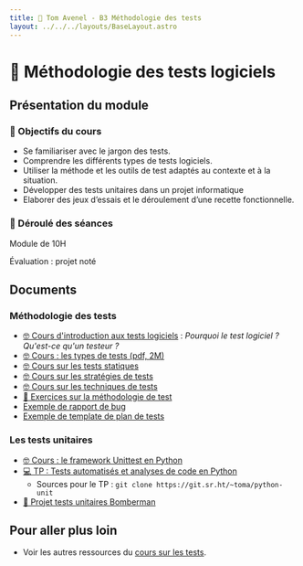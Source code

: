 ```yaml
---
title: 🧪 Tom Avenel - B3 Méthodologie des tests
layout: ../../../layouts/BaseLayout.astro
---
```


# 🧪 Méthodologie des tests logiciels

## Présentation du module

### 🎯 Objectifs du cours

- Se familiariser avec le jargon des tests. 
- Comprendre les différents types de tests logiciels. 
- Utiliser la méthode et les outils de test adaptés au contexte et à la situation.
- Développer des tests unitaires dans un projet informatique
- Elaborer des jeux d’essais et le déroulement d’une recette fonctionnelle. 

### 📅 Déroulé des séances

Module de 10H

Évaluation : projet noté

## Documents

### Méthodologie des tests

- [🤓 Cours d'introduction aux tests logiciels](/cours/tests/methodo/cours-introduction-tests) : _Pourquoi le test logiciel ?_ _Qu'est-ce qu'un testeur ?_
- [🤓 Cours : les types de tests (pdf, 2M)](/cours/tests/methodo/cours-tests.pdf) <!-- TODO -->
- [🤓 Cours sur les tests statiques](/cours/tests/methodo/test-statique)
- [🤓 Cours sur les stratégies de tests](/cours/tests/methodo/cours-strategies-tests)
- [🤓 Cours sur les techniques de tests](/cours/tests/methodo/techniques-tests)
- [📝 Exercices sur la méthodologie de test](/cours/tests/methodo/exercices_methodo_tests)
- [Exemple de rapport de bug](/cours/tests/methodo/exemple-rapport-bug)
- [Exemple de template de plan de tests](/cours/tests/methodo/exemple-template-plan-tests)

### Les tests unitaires

- [🤓 Cours : le framework Unittest en Python](/cours/tests/unit/python/cours-python-unittest)
- [💻 TP : Tests automatisés et analyses de code en Python](/cours/tests/unit/python/tp-python-tests)
  - Sources pour le TP : `git clone https://git.sr.ht/~toma/python-unit`
- [📌 Projet tests unitaires Bomberman](/cours/tests/unit/projet_bomberman_tests_unit)

## Pour aller plus loin

- Voir les autres ressources du [cours sur les tests](/cours/tests).
